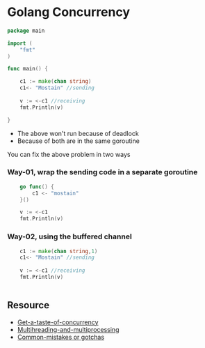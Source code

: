 # Golang Concurrency

```go
package main

import (
	"fmt"
)

func main() {

	c1 := make(chan string)
  	c1<- "Mostain" //sending
  
	v := <-c1 //receiving
	fmt.Println(v)

}
```
* The above won't run because of deadlock
* Because of both are in the same goroutine

You can fix the above problem in two ways

### Way-01, wrap the sending code in a separate goroutine
```go
	go func() {
		c1 <- "mostain"
	}()

	v := <-c1
	fmt.Println(v)
```

### Way-02, using the buffered channel
```go
	c1 := make(chan string,1)
  	c1<- "Mostain" //sending
  
	v := <-c1 //receiving
	fmt.Println(v)
	
```

## Resource
* [Get-a-taste-of-concurrency](https://levelup.gitconnected.com/get-a-taste-of-concurrency-in-go-625e4301810f)
* [Multihreading-and-multiprocessing](https://www.mineiros.io/blog/guide-to-multihreading-and-multiprocessing)
* [Common-mistakes or gotchas](https://www.linkedin.com/pulse/50-shades-go-traps-gotchas-common-mistakes-new-golang-okhotnikov-1f/)
